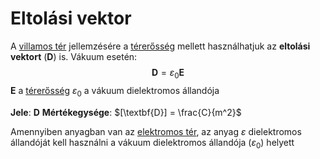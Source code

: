 # Eltolási vektor

A [villamos tér](./villamos-eroter.md) jellemzésére a [térerősség](./villamos-tererosseg.md) mellett használhatjuk az **eltolási vektort** ($\textbf{D}$) is. Vákuum esetén:
$$\textbf{D} = \varepsilon_0 \textbf{E}$$
$\textbf{E}$ a [térerősség](./villamos-tererosseg.md)
$\varepsilon_0$ a vákuum dielektromos állandója

**Jele**: $\textbf{D}$
**Mértékegysége**: $[\textbf{D}] = \frac{C}{m^2}$

Amennyiben anyagban van az [elektromos tér](./villamos-eroter.md), az anyag $\varepsilon$ dielektromos állandóját kell használni a vákuum dielektromos állandója ($\varepsilon_0$) helyett